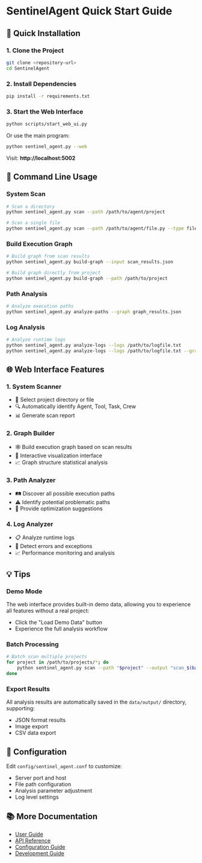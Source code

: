 # SentinelAgent Quick Start Guide

## 🚀 Quick Installation

### 1. Clone the Project
```bash
git clone <repository-url>
cd SentinelAgent
```

### 2. Install Dependencies
```bash
pip install -r requirements.txt
```

### 3. Start the Web Interface
```bash
python scripts/start_web_ui.py
```

Or use the main program:
```bash
python sentinel_agent.py --web
```

Visit: **http://localhost:5002**

## 🔧 Command Line Usage

### System Scan
```bash
# Scan a directory
python sentinel_agent.py scan --path /path/to/agent/project

# Scan a single file
python sentinel_agent.py scan --path /path/to/agent/file.py --type file
```

### Build Execution Graph
```bash
# Build graph from scan results
python sentinel_agent.py build-graph --input scan_results.json

# Build graph directly from project
python sentinel_agent.py build-graph --path /path/to/project
```

### Path Analysis
```bash
# Analyze execution paths
python sentinel_agent.py analyze-paths --graph graph_results.json
```

### Log Analysis
```bash
# Analyze runtime logs
python sentinel_agent.py analyze-logs --logs /path/to/logfile.txt
python sentinel_agent.py analyze-logs --logs /path/to/logfile.txt --graph graph_results.json
```

## 🌐 Web Interface Features

### 1. System Scanner
- 📁 Select project directory or file
- 🔍 Automatically identify Agent, Tool, Task, Crew
- 📊 Generate scan report

### 2. Graph Builder
- 🕸️ Build execution graph based on scan results
- 🎨 Interactive visualization interface
- 📈 Graph structure statistical analysis

### 3. Path Analyzer
- 🛤️ Discover all possible execution paths
- ⚠️ Identify potential problematic paths
- 🔧 Provide optimization suggestions

### 4. Log Analyzer
- 📋 Analyze runtime logs
- 🚨 Detect errors and exceptions
- 📈 Performance monitoring and analysis

## 💡 Tips

### Demo Mode
The web interface provides built-in demo data, allowing you to experience all features without a real project:
- Click the "Load Demo Data" button
- Experience the full analysis workflow

### Batch Processing
```bash
# Batch scan multiple projects
for project in /path/to/projects/*; do
    python sentinel_agent.py scan --path "$project" --output "scan_$(basename $project).json"
done
```

### Export Results
All analysis results are automatically saved in the `data/output/` directory, supporting:
- JSON format results
- Image export
- CSV data export

## 🔧 Configuration

Edit `config/sentinel_agent.conf` to customize:
- Server port and host
- File path configuration
- Analysis parameter adjustment
- Log level settings

## 📚 More Documentation

- [User Guide](USER_GUIDE.md)
- [API Reference](API_REFERENCE.md)
- [Configuration Guide](CONFIGURATION.md)
- [Development Guide](DEVELOPMENT.md)
